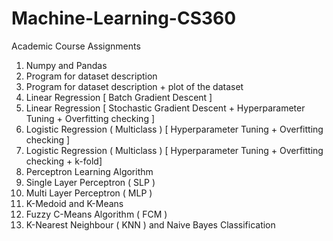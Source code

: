 # Machine-Learning-CS360
Academic Course Assignments

1. Numpy and Pandas
2. Program for dataset description
3. Program for dataset description + plot of the dataset
4. Linear Regression [ Batch Gradient Descent ]
5. Linear Regression [ Stochastic Gradient Descent + Hyperparameter Tuning + Overfitting checking ]
6. Logistic Regression ( Multiclass ) [ Hyperparameter Tuning + Overfitting checking ]
7. Logistic Regression ( Multiclass ) [ Hyperparameter Tuning + Overfitting checking  + k-fold]
8. Perceptron Learning Algorithm
9. Single Layer Perceptron ( SLP )
10. Multi Layer Perceptron ( MLP )
11. K-Medoid and K-Means
12. Fuzzy C-Means Algorithm ( FCM )
13. K-Nearest Neighbour ( KNN ) and Naive Bayes Classification 
